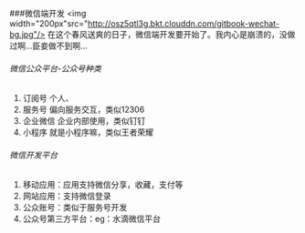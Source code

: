 ###微信端开发
<img width="200px"src="http://osz5qtl3g.bkt.clouddn.com/gitbook-wechat-bg.jpg"/>
在这个春风送爽的日子，微信端开发要开始了。我内心是崩溃的，没做过啊...臣妾做不到啊...

###### 微信公众平台-公众号种类
1. 订阅号	个人、
2. 服务号	偏向服务交互，类似12306
3. 企业微信	企业内部使用，类似钉钉
4. 小程序	 就是小程序嘛，类似王者荣耀

###### 微信开发平台
1. 移动应用：应用支持微信分享，收藏，支付等
2. 网站应用：支持微信登录
3. 公众账号：类似于服务号开发
4. 公众号第三方平台：eg：水滴微信平台